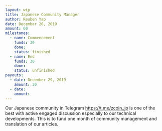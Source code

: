 ```yaml
---
layout: wip
title: Japanese Community Manager
author: Reuben Yap
date: December 20, 2019
amount: 60
milestones:
  - name: Commencement
    funds: 30
    done:
    status: finished
  - name: End
    funds: 30
    done:
    status: unfinished
payouts:
  - date: December 29, 2019
    amount: 30
  - date:
    amount:
---
```

Our Japanese community in Telegram https://t.me/zcoin_jp is one of the best with active engaged discussion especially to our technical developments.
This is to fund one month of community management and translation of our articles. 
